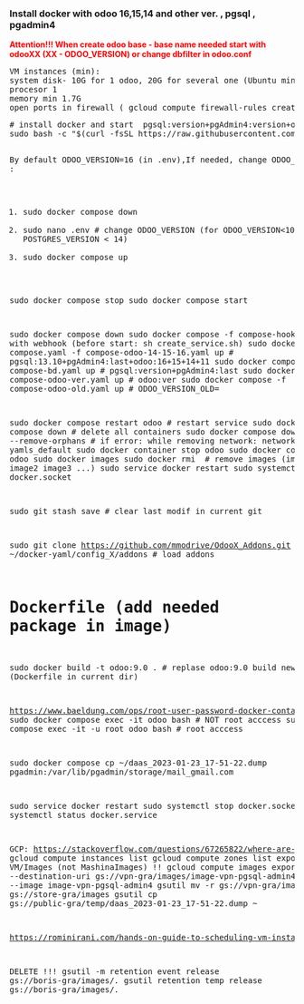 <H3> Install docker with odoo 16,15,14 and other ver. , pgsql , pgadmin4</H3> 
<div style="color:Red;"><b>Attention!!! When create odoo base - base name needed start with odooXX (XX - ODOO_VERSION)  or change dbfilter in odoo.conf   </b></div>
<pre>
VM instances (min):
system disk- 10G for 1 odoo, 20G for several one (Ubuntu min)
procesor 1
memory min 1.7G
open ports in firewall ( gcloud compute firewall-rules create my-odoo-rule --allow tcp:5010,tcp:10010-10020 --source-ranges=0.0.0.0/0  
</pre>
<pre>
# install docker and start  pgsql:version+pgAdmin4:version+odoo:version  (version in .env file)
sudo bash -c "$(curl -fsSL https://raw.githubusercontent.com/borisgra/docker-yaml/main/install_docker.sh)"

By default ODOO_VERSION=16 (in .env),If needed, change ODOO_VERSION :
1) sudo docker compose down
2) sudo nano .env # change ODOO_VERSION  (for ODOO_VERSION<10 - POSTGRES_VERSION < 14)
3) sudo docker compose up 

sudo docker compose stop
sudo docker compose start 


sudo docker compose down 
sudo docker compose -f compose-hook.yaml # with webhook (before start: sh create_service.sh)
sudo docker compose -f compose.yaml -f compose-odoo-14-15-16.yaml up # pgsql:13.10+pgAdmin4:last+odoo:16+15+14+11
sudo docker compose -f compose-bd.yaml up # pgsql:version+pgAdmin4:last
sudo docker compose -f compose-odoo-ver.yaml up # odoo:ver
sudo docker compose -f compose-odoo-old.yaml up # ODOO_VERSION_OLD=

sudo docker compose restart odoo # restart service
sudo docker compose down  # delete all containers
sudo docker compose down --remove-orphans # if error: while removing network: network yamls_default
sudo docker container stop odoo
sudo docker container rm odoo
sudo docker images
sudo docker rmi <images>  # remove images (image1 image2 image3 ...)
sudo service docker restart
sudo systemctl stop docker.socket

sudo git stash save # clear last modif in current git

sudo git clone https://github.com/mmodrive/OdooX_Addons.git ~/docker-yaml/config_X/addons     # load addons

# Dockerfile  (add needed package in image)
sudo docker build -t odoo:9.0 . #   replase odoo:9.0 build new image (Dockerfile in current dir)

https://www.baeldung.com/ops/root-user-password-docker-container
sudo docker compose exec -it odoo bash  # NOT root acccess
sudo docker compose exec -it -u root odoo bash  # root acccess

sudo docker compose cp ~/daas_2023-01-23_17-51-22.dump pgadmin:/var/lib/pgadmin/storage/mail_gmail.com

sudo service docker restart
sudo systemctl stop docker.socket
sudo systemctl status docker.service

GCP:
https://stackoverflow.com/questions/67265822/where-are-my-storage-pd-capacity-charges-coming-from 
gcloud compute instances list
gcloud compute zones list
export from VM/Images (not MashinaImages)  !!
gcloud compute images export --destination-uri gs://vpn-gra/images/image-vpn-pgsql-admin4.tar.gz --image image-vpn-pgsql-admin4
gsutil mv -r gs://vpn-gra/images/*  gs://store-gra/images
gsutil cp gs://public-gra/temp/daas_2023-01-23_17-51-22.dump ~

https://rominirani.com/hands-on-guide-to-scheduling-vm-instances-to-start-and-stop-a079a50e16c6 

DELETE !!!
gsutil -m retention event release gs://boris-gra/images/*.*
gsutil retention temp release gs://boris-gra/images/*.*
</pre>